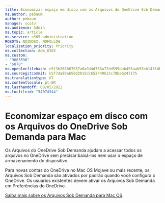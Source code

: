 ```yaml
---
title: Economizar espaço em disco com os Arquivos do OneDrive Sob Demanda para Mac
ms.author: pebaum
author: pebaum
manager: scotv
ms.audience: Admin
ms.topic: article
ms.service: o365-administration
ROBOTS: NOINDEX, NOFOLLOW
localization_priority: Priority
ms.collection: Adm_O365
ms.custom:
- "9003530"
- "6878"
ms.openlocfilehash: e5f3b268867637a6a9d4d753a77dd599dab495aab53bb143f4bb74b35487d7e3
ms.sourcegitcommit: b5f7da89a650d2915dc652449623c78be6247175
ms.translationtype: HT
ms.contentlocale: pt-BR
ms.lasthandoff: 08/05/2021
ms.locfileid: "54074344"
---
```

# <a name="save-disk-space-with-onedrive-files-on-demand-for-mac"></a>Economizar espaço em disco com os Arquivos do OneDrive Sob Demanda para Mac

Os Arquivos do OneDrive Sob Demanda ajudam a acessar todos os arquivos no OneDrive sem precisar baixá-los nem usar o espaço de armazenamento do dispositivo.  

Para novas contas do OneDrive no Mac OS Mojave ou mais recente, os Arquivos Sob Demanda são ativados por padrão quando você configura o OneDrive. Os usuários existentes devem ativar os Arquivos Sob Demanda em Preferências do OneDrive.  

[Saiba mais sobre os Arquivos Sob Demanda para Mac OS](https://support.microsoft.com/office/529f6d53-e572-4922-a585-e7a318c135f0).

